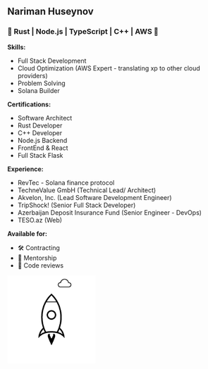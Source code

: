 ## Nariman Huseynov

### 🦀 Rust | Node.js | TypeScript | C++ | AWS 🚀

**Skills:** 
- Full Stack Development
- Cloud Optimization (AWS Expert - translating xp to other cloud providers)
- Problem Solving
- Solana Builder

**Certifications:**  
- Software Architect
- Rust Developer
- C++ Developer
- Node.js Backend
- FrontEnd & React
- Full Stack Flask

**Experience:**  
- RevTec - Solana finance protocol
- TechneValue GmbH (Technical Lead/ Architect)
- Akvelon, Inc. (Lead Software Development Engineer)  
- TripShock! (Senior Full Stack Developer)  
- Azerbaijan Deposit Insurance Fund (Senior Engineer - DevOps)  
- TESO.az (Web)  

**Available for:**
- 🛠️ Contracting
- 🤝 Mentorship
- 📝 Code reviews

<!--   ![coding](./giphy.gif) -->
  <!-- ![code](./code.gif)-->
<!-- ![js code](./js.gif) -->
<!-- ![space man on the rocket](./stationaryspaceman.gif) -->
<!-- ![rocket](./rocket.gif) -->

<img
src="https://github.com/hnariman/hnariman/blob/master/rocket.gif"
alt="rocket"
height="200"
width="200"
/>
<!-- <img
src="https://github.com/hnariman/hnariman/blob/master/stationaryspaceman.gif"
alt="happy spaceman"
height="200"
width="266"
/> -->
